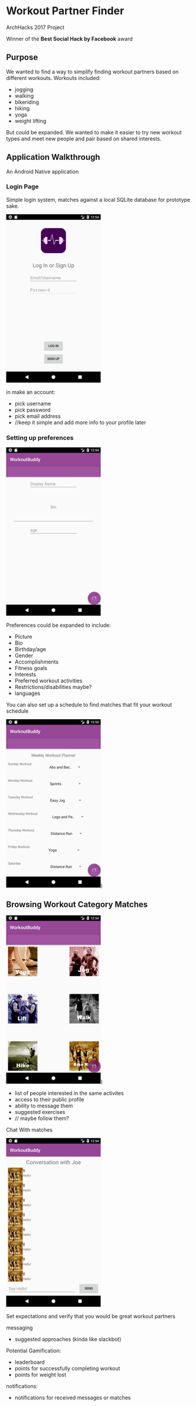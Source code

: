 # Workout Partner Finder

ArchHacks 2017 Project

Winner of the **Best Social Hack by Facebook** award

## Purpose

We wanted to find a way to simplify finding workout partners based on different workouts. Workouts included:

- jogging
- walking
- bikeriding
- hiking
- yoga
- weight lifting

But could be expanded. We wanted to make it easier to try new workout types and meet new people and pair based on shared interests.

## Application Walkthrough

An Android Native application

### Login Page

Simple login system, matches against a local SQLite database for prototype sake.

<img src="./screenshots/login.png" width="256">

in make an account:

- pick username
- pick password
- pick email address
- //keep it simple and add more info to your profile later

### Setting up preferences

<img src="./screenshots/preference-bio.png" width="256">

Preferences could be expanded to include:

- Picture
- Bio
- Birthday/age
- Gender
- Accomplishments
- Fitness goals
- Interests
- Preferred workout activities
- Restrictions/disabilities maybe?
- languages

You can also set up a schedule to find matches that fit your workout schedule

<img src="./screenshots/preference-planner.png" width="256">)

## Browsing Workout Category Matches

<img src="./screenshots/preference-workouts.png" width="256">)

- list of people interested in the same activites
- access to their public profile
- ability to message them
- suggested exercises
- // maybe follow them?

Chat With matches

<img src="./screenshots/chat.png" width="256">

Set expectations and verify that you would be great workout partners

messaging

- suggested approaches (kinda like slackbot)

Potential Gamification:

- leaderboard
- points for successfully completing workout
- points for weight lost

notifications:

- notifications for received messages or matches
